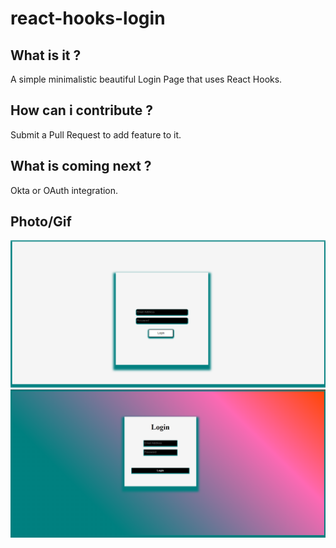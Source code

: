 # react-hooks-login
## What is it ?
A simple minimalistic beautiful Login Page that uses React Hooks.

## How can i contribute ?
Submit a Pull Request to add feature to it.

## What is coming next ?
Okta or OAuth integration.

## Photo/Gif
![React Hook Login](react-hooks-login.png)
![React Hook Other Login](React-Hooks-Other-Login.png)

